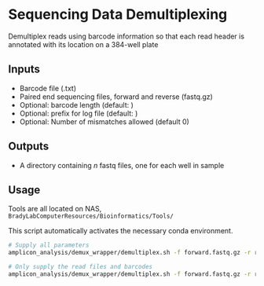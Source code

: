 # Sequencing Data Demultiplexing

Demultiplex reads using barcode information so that each read header is annotated with its location on a 384-well plate

## Inputs

- Barcode file (.txt)
- Paired end sequencing files, forward and reverse (fastq.gz)
- Optional: barcode length (default: <inferred>)
- Optional: prefix for log file (default: <derived from sequencing file names>)
- Optional: Number of mismatches allowed (default 0)

## Outputs

- A directory containing _n_ fastq files, one for each well in sample

## Usage

Tools are all located on NAS, `BradyLabComputerResources/Bioinformatics/Tools/`

This script automatically activates the necessary conda environment.

```bash
# Supply all parameters
amplicon_analysis/demux_wrapper/demultiplex.sh -f forward.fastq.gz -r reverse.fastq.gz -b barcode_file.txt -o log_file -l barcode_length -m max_mismatches

# Only supply the read files and barcodes
amplicon_analysis/demux_wrapper/demultiplex.sh -f forward.fastq.gz -r reverse.fastq.gz -b barcode_file.txt
```
